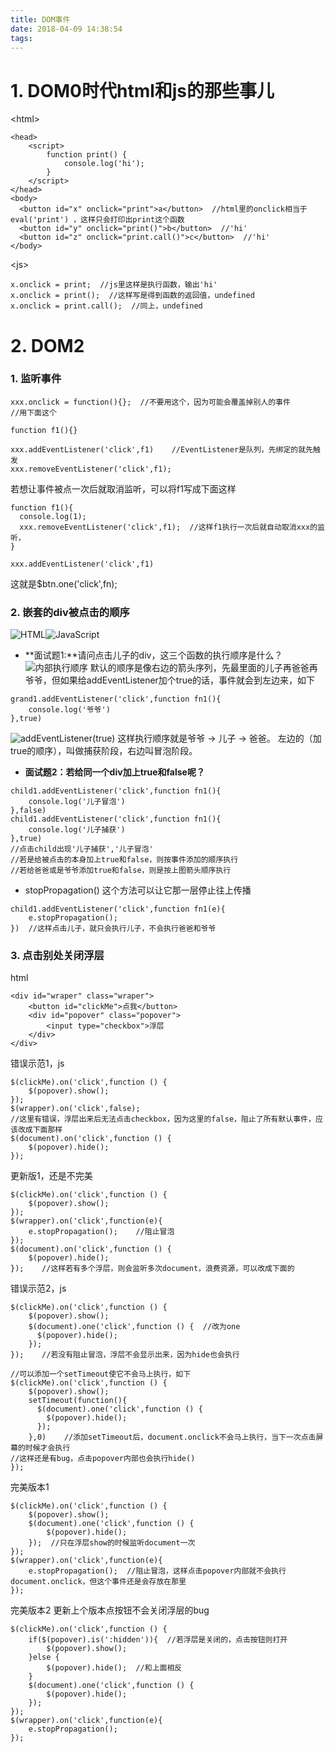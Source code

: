 ```yaml
---
title: DOM事件
date: 2018-04-09 14:38:54
tags:
---
```

# 1. DOM0时代html和js的那些事儿
<html\>
```
<head>
    <script>
        function print() {
            console.log('hi');
        }
    </script>
</head>
<body>
  <button id="x" onclick="print">a</button>  //html里的onclick相当于eval('print') ，这样只会打印出print这个函数
  <button id="y" onclick="print()">b</button>  //'hi'
  <button id="z" onclick="print.call()">c</button>  //'hi'
</body>
```
<js\>
```
x.onclick = print;  //js里这样是执行函数，输出'hi'
x.onclick = print();  //这样写是得到函数的返回值，undefined
x.onclick = print.call();  //同上，undefined
```
# 2. DOM2 
### 1. 监听事件
```
xxx.onclick = function(){};  //不要用这个，因为可能会覆盖掉别人的事件
//用下面这个

function f1(){}

xxx.addEventListener('click',f1)    //EventListener是队列，先绑定的就先触发
xxx.removeEventListener('click',f1);
```
若想让事件被点一次后就取消监听，可以将f1写成下面这样
```
function f1(){
  console.log(1);
  xxx.removeEventListener('click',f1);  //这样f1执行一次后就自动取消xxx的监听，
}

xxx.addEventListener('click',f1)    
```
这就是$btn.one('click',fn);

### 2. 嵌套的div被点击的顺序
![HTML](/images/HTML.png)![JavaScript](/images/JavaScript.png)
- **面试题1:**请问点击儿子的div，这三个函数的执行顺序是什么？
![内部执行顺序](/images/内部执行顺序.png)
默认的顺序是像右边的箭头序列，先最里面的儿子再爸爸再爷爷，但如果给addEventListener加个true的话，事件就会到左边来，如下
```
grand1.addEventListener('click',function fn1(){
    console.log('爷爷')
},true)
```
![addEventListener(true)](/images/true.png)
这样执行顺序就是爷爷 -> 儿子 -> 爸爸。
左边的（加true的顺序），叫做捕获阶段，右边叫冒泡阶段。
- **面试题2：若给同一个div加上true和false呢？**
```
child1.addEventListener('click',function fn1(){
    console.log('儿子冒泡')
},false)
child1.addEventListener('click',function fn1(){
    console.log('儿子捕获')
},true)
//点击child出现'儿子捕获','儿子冒泡'
//若是给被点击的本身加上true和false，则按事件添加的顺序执行
//若给爸爸或是爷爷添加true和false，则是按上图箭头顺序执行
```
- stopPropagation()
这个方法可以让它那一层停止往上传播
```
child1.addEventListener('click',function fn1(e){
    e.stopPropagation();
})  //这样点击儿子，就只会执行儿子，不会执行爸爸和爷爷
```
### 3. 点击别处关闭浮层
html
```
<div id="wraper" class="wraper">
    <button id="clickMe">点我</button>
    <div id="popover" class="popover">
        <input type="checkbox">浮层
    </div>
</div>
```

错误示范1，js
```
$(clickMe).on('click',function () {
    $(popover).show();
});
$(wrapper).on('click',false);  
//这里有错误，浮层出来后无法点击checkbox，因为这里的false，阻止了所有默认事件，应该改成下面那样
$(document).on('click',function () {
    $(popover).hide();
});
```
更新版1，还是不完美
```
$(clickMe).on('click',function () {
    $(popover).show();
});
$(wrapper).on('click',function(e){
    e.stopPropagation();    //阻止冒泡
});
$(document).on('click',function () {
    $(popover).hide();   
});    //这样若有多个浮层，则会监听多次document，浪费资源，可以改成下面的
```
错误示范2，js
```
$(clickMe).on('click',function () {
    $(popover).show();
    $(document).one('click',function () {  //改为one
      $(popover).hide();   
    });  
});    //若没有阻止冒泡，浮层不会显示出来，因为hide也会执行

//可以添加一个setTimeout使它不会马上执行，如下
$(clickMe).on('click',function () {
    $(popover).show();
    setTimeout(function(){
      $(document).one('click',function () {  
        $(popover).hide();   
      });  
    },0)    //添加setTimeout后，document.onclick不会马上执行，当下一次点击屏幕的时候才会执行
//这样还是有bug，点击popover内部也会执行hide()
});
```

完美版本1
```
$(clickMe).on('click',function () {
    $(popover).show();
    $(document).one('click',function () { 
        $(popover).hide();   
    });  //只在浮层show的时候监听document一次
});
$(wrapper).on('click',function(e){
    e.stopPropagation();  //阻止冒泡，这样点击popover内部就不会执行document.onclick，但这个事件还是会存放在那里
});
```
完美版本2
更新上个版本点按钮不会关闭浮层的bug
```
$(clickMe).on('click',function () {
    if($(popover).is(':hidden')){  //若浮层是关闭的，点击按钮则打开
        $(popover).show();
    }else {
        $(popover).hide();  //和上面相反
    }
    $(document).one('click',function () {
        $(popover).hide();
    });
});
$(wrapper).on('click',function(e){
    e.stopPropagation();  
});
```
